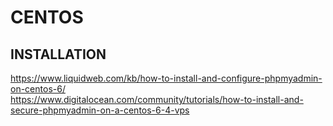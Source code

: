 # CENTOS

## INSTALLATION

<https://www.liquidweb.com/kb/how-to-install-and-configure-phpmyadmin-on-centos-6/>  
<https://www.digitalocean.com/community/tutorials/how-to-install-and-secure-phpmyadmin-on-a-centos-6-4-vps>

